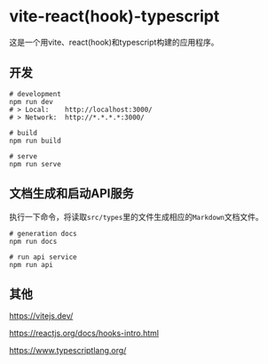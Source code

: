 # vite-react(hook)-typescript

这是一个用vite、react(hook)和typescript构建的应用程序。

## 开发

```shell script
# development
npm run dev
# > Local:    http://localhost:3000/
# > Network:  http://*.*.*.*:3000/
```

```shell script
# build
npm run build
```

```shell script
# serve
npm run serve
```

## 文档生成和启动API服务

执行一下命令，将读取`src/types`里的文件生成相应的`Markdown`文档文件。

```shell script
# generation docs
npm run docs
```

```shell script
# run api service
npm run api
```

## 其他

https://vitejs.dev/

https://reactjs.org/docs/hooks-intro.html

https://www.typescriptlang.org/
